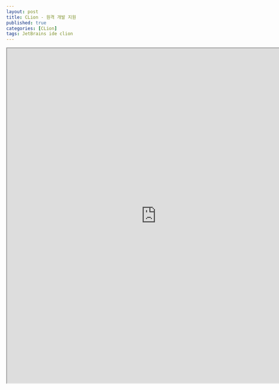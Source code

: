 ```yaml
---
layout: post
title: CLion - 원격 개발 지원
published: true
categories: [CLion]
tags: JetBrains ide clion
---
```

<iframe width="800" height="900" src="https://docs.google.com/document/d/e/2PACX-1vTcJFBxrGqvQiBs_uuQycmAcHDD6N2Dx3WMQD6t0XnA3YcyOBGQ0H-TwS30BGubUtSq6kNF9e1hWfXD/pub?embedded=true"></iframe>    
  